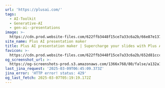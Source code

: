 ```yaml
---
url: 'https://plusai.com/'
tags:
  - AI-Toolkit
  - Generative-AI
  - gen-ai--presentations
image: >-
  https://cdn.prod.website-files.com/622ffb3448f15ce7a33c6a2b/66e87e13710938ddde0670c1_og%20-%20Plus%20AI%20presentation%20maker%20(1).avif
site_name: Plus AI presentation maker
title: Plus AI presentation maker | Supercharge your slides with Plus AI
favicon: >-
  https://cdn.prod.website-files.com/622ffb3448f15ce7a33c6a2b/652d81ccc31a7d50861db0ef_plus_favicon.ico
og_screenshot_url: >-
  https://og-screenshots-prod.s3.amazonaws.com/1366x768/80/false/a132a1b74c5d05d74f9cda5d53c29b2536c0fe47d9e6d7cd4ff11015ff828561.jpeg
last_jina_request: '2025-03-09T06:45:09.373Z'
jina_error: 'HTTP error! status: 429'
og_last_fetch: 2025-03-07T05:19:19.172Z
---
```


